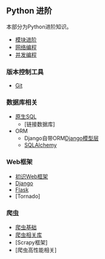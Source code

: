 ## Python 进阶
本部分为Python进阶知识。

- [模块进阶](module/Advanced_Module.md)
- [网络编程](base/Network_Programming.md)
- [并发编程](base/Concurrent_Programming.md)

### 版本控制工具
- [Git](Git.md)

### 数据库相关
- [原生SQL](http://chuann.cc/Database/MySQL.html)
	- [链接数据库]
- ORM
	- Django自带ORM[Django模型层](http://chuann.cc/Intermediate_Python/django/Django_model.html)
	- [SQLAlchemy](SQLAlchemy.md)

### Web框架
- [初识Web框架](start_frame.md)
- [Django](django/Django.md)
- [Flask](flask/flask.md)
- [Tornado]

### 爬虫
- [爬虫基础](spider/start_spider.md)
- [爬虫相关库](http://chuann.cc/Intermediate_Python/module/Advanced_Module.html#2)
- [Scrapy框架]
- [爬虫高性能相关]
